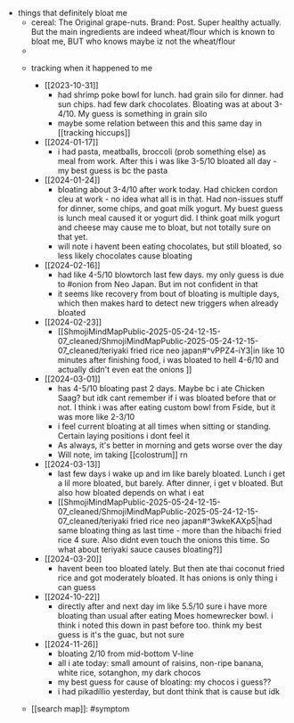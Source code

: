 - things that definitely bloat me
    - cereal: The Original grape-nuts. Brand: Post. Super healthy actually. But the main ingredients are indeed wheat/flour which is known to bloat me, BUT who knows maybe iz not the wheat/flour
    - 
  * tracking when it happened to me
    * [[2023-10-31]]
      * had shrimp poke bowl for lunch. had grain silo for dinner. had sun chips. had few dark chocolates. Bloating was at about 3-4/10. My guess is something in grain silo
      * maybe some relation between this and this same day in [[tracking hiccups]]
    * [[2024-01-17]]
      * i had pasta, meatballs, broccoli (prob something else) as meal from work. After this i was like 3-5/10 bloated all day - my best guess is bc the pasta
    * [[2024-01-24]]
      * bloating about 3-4/10 after work today. Had chicken cordon cleu at work - no idea what all is in that. Had non-issues stuff for dinner, some chips, and goat milk yogurt. My buest guess is lunch meal caused it or yogurt did. I think goat milk yogurt and cheese may cause me to bloat, but not totally sure on that yet.
      * will note i havent been eating chocolates, but still bloated, so less likely chocolates cause bloating
    * [[2024-02-16]]
      * had like 4-5/10 blowtorch last few days. my only guess is due to #onion from Neo Japan. But im not confident in that
      * it seems like recovery from bout of bloating is multiple days, which then makes hard to detect new triggers when already bloated
    * [[2024-02-23]]
      * [[ShmojiMindMapPublic-2025-05-24-12-15-07_cleaned/ShmojiMindMapPublic-2025-05-24-12-15-07_cleaned/teriyaki fried rice neo japan#^vPPZ4-iY3|in like 10 minutes after finishing food, i was bloated to hell 4-6/10 and actually didn't even eat the onions ]]
    * [[2024-03-01]]
      * has 4-5/10 bloating past 2 days. Maybe bc i ate Chicken Saag? but idk cant remember if i was bloated before that or not. I think i was after eating custom bowl from Fside, but it was more like 2-3/10
      * i feel current bloating at all times when sitting or standing. Certain laying positions i dont feel it
      * As always, it's better in morning and gets worse over the day
      * Will note, im taking [[colostrum]] rn
    * [[2024-03-13]]
      * last few days i wake up and im like barely bloated. Lunch i get a lil more bloated, but barely. After dinner, i get v bloated. But also how bloated depends on what i eat
      * [[ShmojiMindMapPublic-2025-05-24-12-15-07_cleaned/ShmojiMindMapPublic-2025-05-24-12-15-07_cleaned/teriyaki fried rice neo japan#^3wkeKAXp5|had same bloating thing as last time - more than the hibachi fried rice 4 sure. Also didnt even touch the onions this time. So what about teriyaki sauce causes bloating?]]
    * [[2024-03-20]]
      * havent been too bloated lately. But then ate thai coconut fried rice and got moderately bloated. It has onions is only thing i can guess
    * [[2024-10-22]]
      * directly after and next day im like 5.5/10 sure i have more bloating than usual after eating Moes homewrecker bowl. i think i noted this down in past before too. think my best guess is it's the guac, but not sure
    * [[2024-11-26]]
      * bloating 2/10 from mid-bottom V-line
      * all i ate today: small amount of raisins, non-ripe banana, white rice, sotanghon, my dark chocos
      * my best guess for cause of bloating: my chocos i guess??
      * i had pikadillio yesterday, but dont think that is cause but idk

  * [[search map]]: #symptom